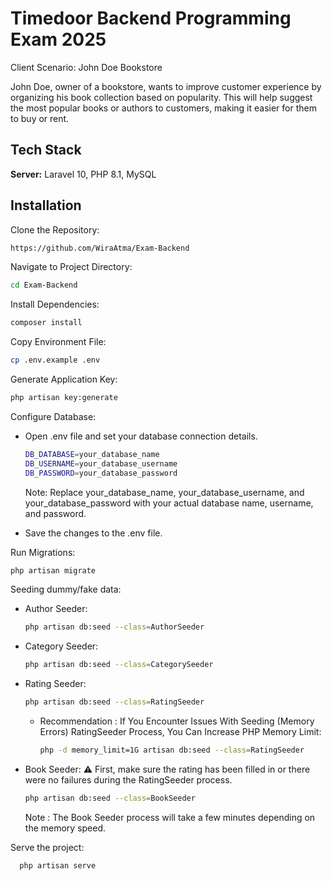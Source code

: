 # Timedoor Backend Programming Exam 2025

Client Scenario: John Doe Bookstore

John Doe, owner of a bookstore, wants to improve customer experience by organizing his book collection based on popularity. This will help suggest the most popular books or authors to customers, making it easier for them to buy or rent.

## Tech Stack

**Server:** Laravel 10, PHP 8.1, MySQL

## Installation

Clone the Repository:

```bash
https://github.com/WiraAtma/Exam-Backend
```

Navigate to Project Directory:

```bash
cd Exam-Backend
```

Install Dependencies:

```bash
composer install
```

Copy Environment File:

```bash
cp .env.example .env
```

Generate Application Key:

```bash
php artisan key:generate
```

Configure Database:

-   Open .env file and set your database connection details.

    ```bash
    DB_DATABASE=your_database_name
    DB_USERNAME=your_database_username
    DB_PASSWORD=your_database_password
    ```

    Note: Replace your_database_name, your_database_username, and your_database_password with your actual database name, username, and password.

-   Save the changes to the .env file.

Run Migrations:

```bash
php artisan migrate
```

Seeding dummy/fake data:

-   Author Seeder:
    ```bash
    php artisan db:seed --class=AuthorSeeder
    ```
-   Category Seeder:
    ```bash
    php artisan db:seed --class=CategorySeeder
    ```
-   Rating Seeder:
    ```bash
    php artisan db:seed --class=RatingSeeder
    ```
      - Recommendation : If You Encounter Issues With Seeding (Memory Errors) RatingSeeder Process, You Can Increase PHP Memory Limit:
        ```bash
        php -d memory_limit=1G artisan db:seed --class=RatingSeeder
        ```

-   Book Seeder:
    ⚠️ First, make sure the rating has been filled in or there were no failures during the RatingSeeder process.
    ```bash
    php artisan db:seed --class=BookSeeder
    ```
    Note : The Book Seeder process will take a few minutes depending on the memory speed.

Serve the project:

```bash
  php artisan serve
```
